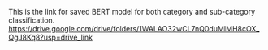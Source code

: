 This is the link for saved BERT model for both category and sub-category classification. 
https://drive.google.com/drive/folders/1WALAO32wCL7nQ0duMIMH8cOX_QgJ8Kq8?usp=drive_link
